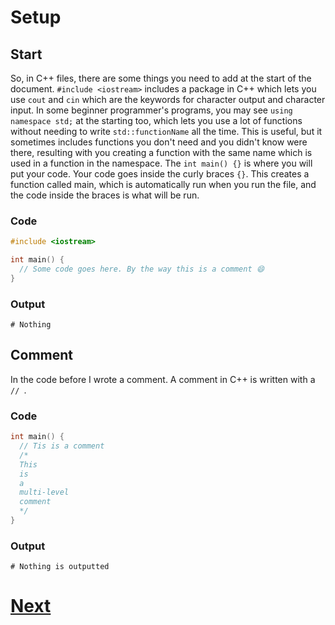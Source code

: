 # Setup

## Start

So, in C++ files, there are some things you need to add at the start of the document. `#include <iostream>` includes a package in C++ which lets you use `cout` and `cin` which are the keywords for character output and character input. In some beginner programmer's programs, you may see `using namespace std;` at the starting too, which lets you use a lot of functions without needing to write `std::functionName` all the time. This is useful, but it sometimes includes functions you don't need and you didn't know were there, resulting with you creating a function with the same name which is used in a function in the namespace. The `int main() {}` is where you will put your code. Your code goes inside the curly braces `{}`. This creates a function called main, which is automatically run when you run the file, and the code inside the braces is what will be run.

### Code

```cpp
#include <iostream>

int main() {
  // Some code goes here. By the way this is a comment 😄
}
```

### Output

```shell
# Nothing
```

## Comment

In the code before I wrote a comment. A comment in C++ is written with a `// `.

### Code

```cpp
int main() {
  // Tis is a comment
  /*
  This
  is
  a
  multi-level
  comment
  */
}
```

### Output

```shell
# Nothing is outputted
```

# [Next](1.%20print.md)

